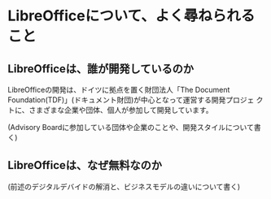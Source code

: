 # LibreOfficeについて、よく尋ねられること

## LibreOfficeは、誰が開発しているのか

LibreOfficeの開発は、ドイツに拠点を置く財団法人「The Document
Foundation(TDF)」(ドキュメント財団)が中心となって運営する開発プロジェ
クトに、さまざまな企業や団体、個人が参加して開発しています。

(Advisory Boardに参加している団体や企業のことや、開発スタイルについて書く)

## LibreOfficeは、なぜ無料なのか

(前述のデジタルデバイドの解消と、ビジネスモデルの違いについて書く)
